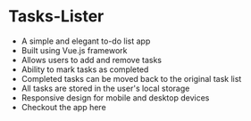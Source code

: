 # Tasks-Lister
- A simple and elegant to-do list app
- Built using Vue.js framework
- Allows users to add and remove tasks
- Ability to mark tasks as completed
- Completed tasks can be moved back to the     original task list
- All tasks are stored in the user's local storage
- Responsive design for mobile and desktop devices
- Checkout the app here